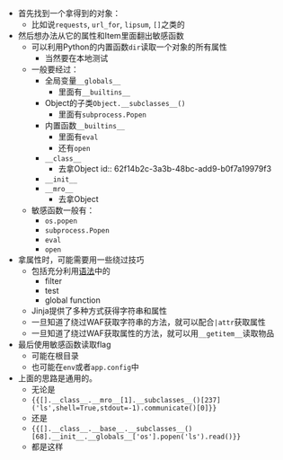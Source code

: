 - 首先找到一个拿得到的对象：
	- 比如说`requests`, `url_for`, `lipsum`, `[]`之类的
- 然后想办法从它的属性和Item里面翻出敏感函数
	- 可以利用Python的内置函数`dir`读取一个对象的所有属性
		- 当然要在本地测试
	- 一般要经过：
		- 全局变量`__globals__`
			- 里面有`__builtins__`
		- Object的子类`Object.__subclasses__()`
			- 里面有`subprocess.Popen`
		- 内置函数`__builtins__`
			- 里面有`eval`
			- 还有`open`
		- `__class__`
			- 去拿Object
			  id:: 62f14b2c-3a3b-48bc-add9-b0f7a19979f3
		- `__init__`
		- `__mro__`
			- 去拿Object
	- 敏感函数一般有：
		- `os.popen`
		- `subprocess.Popen`
		- `eval`
		- `open`
- 拿属性时，可能需要用一些绕过技巧
	- 包括充分利用[语法](https://jinja.palletsprojects.com/en/3.1.x/templates/)中的
		- filter
		- test
		- global function
	- Jinja提供了多种方式获得字符串和属性
	- 一旦知道了绕过WAF获取字符串的方法，就可以配合`|attr`获取属性
	- 一旦知道了绕过WAF获取属性的方法，就可以用`__getitem__`读取物品
- 最后使用敏感函数读取flag
	- 可能在根目录
	- 也可能在`env`或者`app.config`中
- 上面的思路是通用的。
	- 无论是
	- `{{[].__class__.__mro__[1].__subclasses__()[237]('ls',shell=True,stdout=-1).communicate()[0]}}`
	- 还是
	- `{{[].__class__.__base__.__subclasses__()[68].__init__.__globals__['os'].popen('ls').read()}}`
	- 都是这样